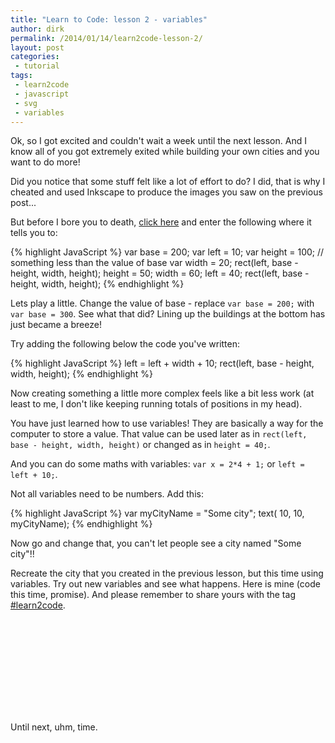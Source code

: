 ```yaml
---
title: "Learn to Code: lesson 2 - variables"
author: dirk
permalink: /2014/01/14/learn2code-lesson-2/
layout: post
categories:
 - tutorial
tags:
 - learn2code
 - javascript
 - svg
 - variables
---
```


Ok, so I got excited and couldn't wait a week until the next lesson. And I know all of you got extremely exited while building your own cities and you want to do more!

Did you notice that some stuff felt like a lot of effort to do? I did, that is why I cheated and used Inkscape to produce the images you saw on the previous post...

But before I bore you to death, [click here](http://jsfiddle.net/dirkcuys/TVdhb/) and enter the following where it tells you to:

{% highlight JavaScript %}
var base = 200;
var left = 10;
var height = 100; // something less than the value of base
var width = 20;
rect(left, base - height, width, height);
height = 50;
width = 60;
left = 40;
rect(left, base - height, width, height);
{% endhighlight %}

Lets play a little. Change the value of base - replace ```var base = 200;``` with ```var base = 300```. See what that did? Lining up the buildings at the bottom has just became a breeze!

Try adding the following below the code you've written:

{% highlight JavaScript %}
left = left + width + 10;
rect(left, base - height, width, height);
{% endhighlight %}

Now creating something a little more complex feels like a bit less work (at least to me, I don't like keeping running totals of positions in my head).

You have just learned how to use variables! They are basically a way for the computer to store a value. That value can be used later as in ```rect(left, base - height, width, height)``` or changed as in ```height = 40;```.

And you can do some maths with variables: ```var x = 2*4 + 1;``` or ```left = left + 10;```.

Not all variables need to be numbers. Add this:

{% highlight JavaScript %}
var myCityName = "Some city";
text( 10, 10, myCityName);
{% endhighlight %}

Now go and change that, you can't let people see a city named "Some city"!!

Recreate the city that you created in the previous lesson, but this time using variables. Try out new variables and see what happens. Here is mine (code this time, promise). And please remember to share yours with the tag [#learn2code](https://twitter.com/search?q=%23learn2code).

<svg id="canvas"></svg>

Until next, uhm, time.

<script src="https://rawgithub.com/wout/svg.js/master/dist/svg.min.js"></script>
<script type="text/javascript">
function rect(x, y, width, height){
        var draw = SVG('canvas').size(1000, 200);
            var rect = draw.rect(width, height);
                rect.transform({x: x, y: y});
}

function circle(x, y, radius){
        var draw = SVG('canvas').size(1000, 200);
            var circle = draw.circle(radius);
                circle.transform({x: x-radius/2.0, y: y-radius/2.0});
}

function text(x, y, text){
        var draw = SVG('canvas').size(1000, 200);
            var txt = draw.text(text);
                txt.transform(x, y);
}

var base = 200;
var left = 0;
var height = 100;
var width = 40;
rect(left, base - height, width, height);

left = left + width + 10;
height = 200;
width = 60;
rect(left, base - height, width, height);

left = left + width + 10;
height = 160;
width = 80;
rect(left, base - height, width, height);

left = left + width + 10;
height = 80;
width = 120;
rect(left, base - height, width, height);

left = left + width + 10;
height = 50;
width = 60;
rect(left, base - height, width, height);

left = left + width + 10;
height = 120;
width = 50;
rect(left, base - height, width, height);

left = left + width + 10;
height = 150;
width = 30;
rect(left, base - height, width, height);

left = left + width + 10;
height = 50;
width = 60;
rect(left, base - height, width, height);

left = left + width + 10;
height = 195;
width = 25;
rect(left, base - height, width, height);
rect(left - 5, base - height + 5, width + 10, width);
rect(left - 10, base - height + 10, width + 20, width - 15);

left = left + width + 10;
height = 40;
width = 80;
rect(left, base - height, width, height);

left = left + width + 10;
height = 180;
width = 40;
rect(left, base - height, width, height);


left = left + width + 10;
height = 95;
width = 47;
rect(left, base - height, width, height);

left = left + width;
height = 115;
width = 42;
rect(left, base - height, width, height);

left = left + width + 10;
height = 95;
width = 47;
rect(left, base - height, width, height);

left = left + width + 10;
height = 100;
width = 80;
rect(left, base - height, width, height);

left += 10;
width -= 20
height = 140;
rect(left, base - height, width, height);

left += 10;
width -= 20
height = 170;
rect(left, base - height, width, height);

</script>
